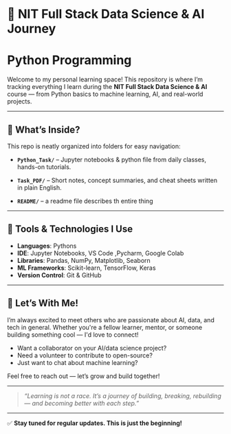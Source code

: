 # 🚀 NIT Full Stack Data Science & AI Journey
# Python Programming
Welcome to my personal learning space! This repository is where I’m tracking everything I learn during the **NIT Full Stack Data Science & AI** course — from Python basics to machine learning, AI, and real-world projects.

---

## 📁 What’s Inside?

This repo is neatly organized into folders for easy navigation:

- **`Python_Task/`** – Jupyter notebooks & python file from daily classes, hands-on tutorials.

- **`Task_PDF/`** – Short notes, concept summaries, and cheat sheets written in plain English.

- **`README/`**  – a readme file describes th entire thing
  
---

## 🧰 Tools & Technologies I Use

- **Languages**: Pythons
- **IDE**: Jupyter Notebooks, VS Code ,Pycharm, Google Colab 
- **Libraries**: Pandas, NumPy, Matplotlib, Seaborn  
- **ML Frameworks**: Scikit-learn, TensorFlow, Keras  
- **Version Control**: Git & GitHub

---

## 🔗 Let’s With Me!
I’m always excited to meet others who are passionate about AI, data, and tech in general. Whether you're a fellow learner, mentor, or someone building something cool — I'd love to connect!

- Want a collaborator on your AI/data science project?
- Need a volunteer to contribute to open-source?
- Just want to chat about machine learning?

Feel free to reach out — let’s grow and build together!

---

> _“Learning is not a race. It’s a journey of building, breaking, rebuilding — and becoming better with each step.”_

---

✅ **Stay tuned for regular updates. This is just the beginning!**
